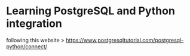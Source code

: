 # Learning PostgreSQL and Python integration

following this website 
    > https://www.postgresqltutorial.com/postgresql-python/connect/